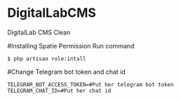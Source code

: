 # DigitalLabCMS
 DigitalLab CMS Clean

#Installing Spatie Permission
Run command

```shell
$ php artisan role:intall
```

#Change Telegram bot token and chat id
```dotenv
TELEGRAM_BOT_ACCESS_TOKEN=#Put her telegram bot token
TELEGRAM_CHAT_ID=#Put her chat id
```
